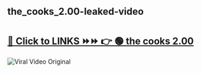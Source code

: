 
 ## the_cooks_2.00-leaked-video 

# <h2><a href="https://clipsfans.com/the_cooks_2.00&ref=git">🔗 Click to LINKS ⏩⏩ 👉 🟢 the cooks 2.00 </a></h2>

<a href="https://clipsfans.com/the_cooks_2.00&ref=git" rel="nofollow" data-target="animated-image.originalLink"><img src="https://i.ibb.co.com/xMMVF88/686577567.gif" alt="Viral Video Original" style="max-width: 100%; display: inline-block;" data-target="animated-image.originalImage"></a>
